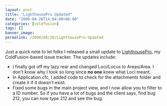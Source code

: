 ```yaml
---
layout: post
title: "LighthousePro Updated"
date: "2008-04-28T14:04:00+06:00"
categories: [coldfusion]
tags: []
banner_image: 
permalink: /2008/04/28/LighthousePro-Updated
---
```


Just a quick note to let folks I released a small update to <a href="http://lighthousepro.riaforge.org">LighthousePro</a>, my ColdFusion-based issue tracker. The updates include:

<ul>
<li>I finally got off my lazy rear and changed Loci/Locus to Areas/Area. I don't know why I took so long since <b>no one</b> knew what Loci meant.
<li>In Application.cfc, I added code to check for the attachments folder and create it if it doesn't exist.
<li>Fixed some bugs in the main project view, and I now allow you to filter to a ID number. So if you have a lot of bugs and the client says, find bug 212, you can now type 212 and see the bug. 
</ul>